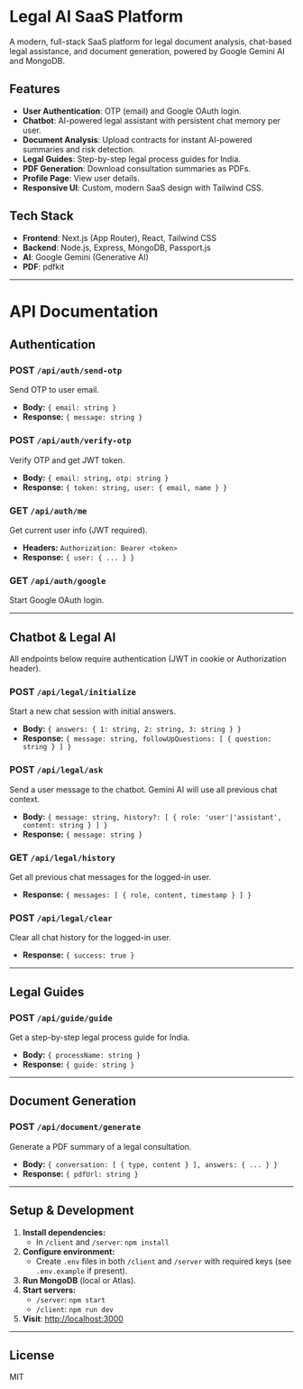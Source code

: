 # Legal AI SaaS Platform

A modern, full-stack SaaS platform for legal document analysis, chat-based legal assistance, and document generation, powered by Google Gemini AI and MongoDB.

## Features
- **User Authentication**: OTP (email) and Google OAuth login.
- **Chatbot**: AI-powered legal assistant with persistent chat memory per user.
- **Document Analysis**: Upload contracts for instant AI-powered summaries and risk detection.
- **Legal Guides**: Step-by-step legal process guides for India.
- **PDF Generation**: Download consultation summaries as PDFs.
- **Profile Page**: View user details.
- **Responsive UI**: Custom, modern SaaS design with Tailwind CSS.

## Tech Stack
- **Frontend**: Next.js (App Router), React, Tailwind CSS
- **Backend**: Node.js, Express, MongoDB, Passport.js
- **AI**: Google Gemini (Generative AI)
- **PDF**: pdfkit

---

# API Documentation

## Authentication
### POST `/api/auth/send-otp`
Send OTP to user email.
- **Body:** `{ email: string }`
- **Response:** `{ message: string }`

### POST `/api/auth/verify-otp`
Verify OTP and get JWT token.
- **Body:** `{ email: string, otp: string }`
- **Response:** `{ token: string, user: { email, name } }`

### GET `/api/auth/me`
Get current user info (JWT required).
- **Headers:** `Authorization: Bearer <token>`
- **Response:** `{ user: { ... } }`

### GET `/api/auth/google`
Start Google OAuth login.

---

## Chatbot & Legal AI
All endpoints below require authentication (JWT in cookie or Authorization header).

### POST `/api/legal/initialize`
Start a new chat session with initial answers.
- **Body:** `{ answers: { 1: string, 2: string, 3: string } }`
- **Response:** `{ message: string, followUpQuestions: [ { question: string } ] }`

### POST `/api/legal/ask`
Send a user message to the chatbot. Gemini AI will use all previous chat context.
- **Body:** `{ message: string, history?: [ { role: 'user'|'assistant', content: string } ] }`
- **Response:** `{ message: string }`

### GET `/api/legal/history`
Get all previous chat messages for the logged-in user.
- **Response:** `{ messages: [ { role, content, timestamp } ] }`

### POST `/api/legal/clear`
Clear all chat history for the logged-in user.
- **Response:** `{ success: true }`

---

## Legal Guides
### POST `/api/guide/guide`
Get a step-by-step legal process guide for India.
- **Body:** `{ processName: string }`
- **Response:** `{ guide: string }`

---

## Document Generation
### POST `/api/document/generate`
Generate a PDF summary of a legal consultation.
- **Body:** `{ conversation: [ { type, content } ], answers: { ... } }`
- **Response:** `{ pdfUrl: string }`

---

## Setup & Development
1. **Install dependencies:**
   - In `/client` and `/server`: `npm install`
2. **Configure environment:**
   - Create `.env` files in both `/client` and `/server` with required keys (see `.env.example` if present).
3. **Run MongoDB** (local or Atlas).
4. **Start servers:**
   - `/server`: `npm start`
   - `/client`: `npm run dev`
5. **Visit**: [http://localhost:3000](http://localhost:3000)

---

## License
MIT
